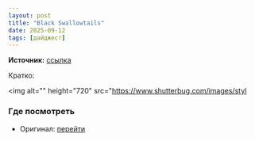 ```yaml
---
layout: post
title: "Black Swallowtails"
date: 2025-09-12
tags: [дайджест]
---
```


**Источник:** [ссылка](https://www.shutterbug.com/content/black-swallowtails)

Кратко: <div class="field field-name-field-photo field-type-image field-label-hidden"><div class="field-items"><div class="field-item even"><img alt="" height="720" src="https://www.shutterbug.com/images/styl

### Где посмотреть
- Оригинал: [перейти]({link})
